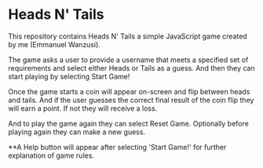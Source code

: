 # Heads N' Tails

This repository contains Heads N' Tails a simple JavaScript game created by me (Emmanuel Wanzusi).

The game asks a user to provide a username that meets a specified set of requirements and select either Heads or Tails as a guess. And then they can start playing by selecting Start Game!

Once the game starts a coin will appear on-screen and flip between heads and tails. And if the user guesses the correct final result of the coin flip they will earn a point. If not they will receive a loss.

And to play the game again they can select Reset Game. Optionally before playing again they can make a new guess.

**A Help button will appear after selecting 'Start Game!' for further explanation of game rules.
